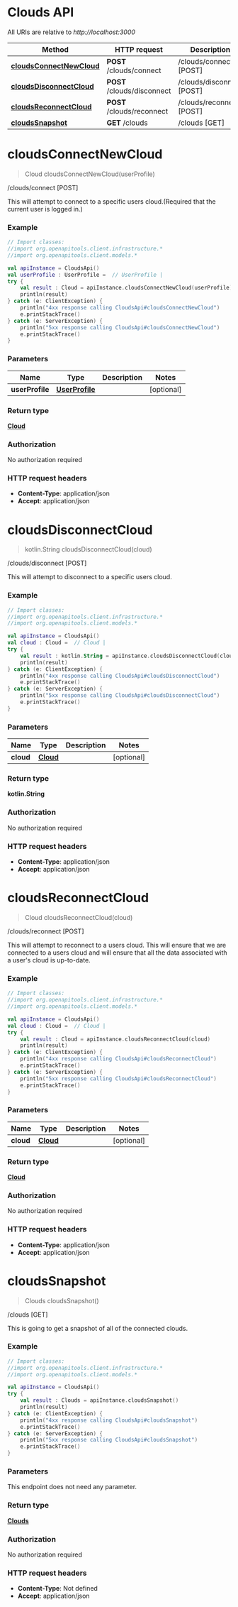 # Clouds API

All URIs are relative to *http://localhost:3000*

Method | HTTP request | Description
------------- | ------------- | -------------
[**cloudsConnectNewCloud**](#cloudsconnectnewcloud) | **POST** /clouds/connect | /clouds/connect [POST]
[**cloudsDisconnectCloud**](#cloudsdisconnectcloud) | **POST** /clouds/disconnect | /clouds/disconnect [POST]
[**cloudsReconnectCloud**](#cloudsreconnectcloud) | **POST** /clouds/reconnect | /clouds/reconnect [POST]
[**cloudsSnapshot**](#cloudssnapshot) | **GET** /clouds | /clouds [GET]


<a name="cloudsConnectNewCloud"></a>
# **cloudsConnectNewCloud**
> Cloud cloudsConnectNewCloud(userProfile)

/clouds/connect [POST]

This will attempt to connect to a specific users cloud.(Required that the current user is logged in.)

### Example
```kotlin
// Import classes:
//import org.openapitools.client.infrastructure.*
//import org.openapitools.client.models.*

val apiInstance = CloudsApi()
val userProfile : UserProfile =  // UserProfile | 
try {
    val result : Cloud = apiInstance.cloudsConnectNewCloud(userProfile)
    println(result)
} catch (e: ClientException) {
    println("4xx response calling CloudsApi#cloudsConnectNewCloud")
    e.printStackTrace()
} catch (e: ServerException) {
    println("5xx response calling CloudsApi#cloudsConnectNewCloud")
    e.printStackTrace()
}
```

### Parameters

Name | Type | Description  | Notes
------------- | ------------- | ------------- | -------------
 **userProfile** | [**UserProfile**](../models/UserProfile)|  | [optional]

### Return type

[**Cloud**](../models/Cloud)

### Authorization

No authorization required

### HTTP request headers

 - **Content-Type**: application/json
 - **Accept**: application/json

<a name="cloudsDisconnectCloud"></a>
# **cloudsDisconnectCloud**
> kotlin.String cloudsDisconnectCloud(cloud)

/clouds/disconnect [POST]

This will attempt to disconnect to a specific users cloud.

### Example
```kotlin
// Import classes:
//import org.openapitools.client.infrastructure.*
//import org.openapitools.client.models.*

val apiInstance = CloudsApi()
val cloud : Cloud =  // Cloud | 
try {
    val result : kotlin.String = apiInstance.cloudsDisconnectCloud(cloud)
    println(result)
} catch (e: ClientException) {
    println("4xx response calling CloudsApi#cloudsDisconnectCloud")
    e.printStackTrace()
} catch (e: ServerException) {
    println("5xx response calling CloudsApi#cloudsDisconnectCloud")
    e.printStackTrace()
}
```

### Parameters

Name | Type | Description  | Notes
------------- | ------------- | ------------- | -------------
 **cloud** | [**Cloud**](../models/Cloud)|  | [optional]

### Return type

**kotlin.String**

### Authorization

No authorization required

### HTTP request headers

 - **Content-Type**: application/json
 - **Accept**: application/json

<a name="cloudsReconnectCloud"></a>
# **cloudsReconnectCloud**
> Cloud cloudsReconnectCloud(cloud)

/clouds/reconnect [POST]

This will attempt to reconnect to a users cloud. This will ensure that we are connected to a users cloud and will ensure that all the data associated with a user&#39;s cloud is up-to-date.

### Example
```kotlin
// Import classes:
//import org.openapitools.client.infrastructure.*
//import org.openapitools.client.models.*

val apiInstance = CloudsApi()
val cloud : Cloud =  // Cloud | 
try {
    val result : Cloud = apiInstance.cloudsReconnectCloud(cloud)
    println(result)
} catch (e: ClientException) {
    println("4xx response calling CloudsApi#cloudsReconnectCloud")
    e.printStackTrace()
} catch (e: ServerException) {
    println("5xx response calling CloudsApi#cloudsReconnectCloud")
    e.printStackTrace()
}
```

### Parameters

Name | Type | Description  | Notes
------------- | ------------- | ------------- | -------------
 **cloud** | [**Cloud**](../models/Cloud)|  | [optional]

### Return type

[**Cloud**](../models/Cloud)

### Authorization

No authorization required

### HTTP request headers

 - **Content-Type**: application/json
 - **Accept**: application/json

<a name="cloudsSnapshot"></a>
# **cloudsSnapshot**
> Clouds cloudsSnapshot()

/clouds [GET]

This is going to get a snapshot of all of the connected clouds.

### Example
```kotlin
// Import classes:
//import org.openapitools.client.infrastructure.*
//import org.openapitools.client.models.*

val apiInstance = CloudsApi()
try {
    val result : Clouds = apiInstance.cloudsSnapshot()
    println(result)
} catch (e: ClientException) {
    println("4xx response calling CloudsApi#cloudsSnapshot")
    e.printStackTrace()
} catch (e: ServerException) {
    println("5xx response calling CloudsApi#cloudsSnapshot")
    e.printStackTrace()
}
```

### Parameters
This endpoint does not need any parameter.

### Return type

[**Clouds**](../models/Clouds)

### Authorization

No authorization required

### HTTP request headers

 - **Content-Type**: Not defined
 - **Accept**: application/json

